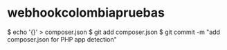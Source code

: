# webhookcolombiapruebas
$ echo '{}' > composer.json
$ git add composer.json
$ git commit -m "add composer.json for PHP app detection"
